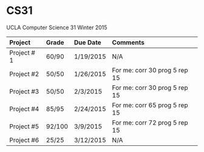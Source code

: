 # CS31
UCLA Computer Science 31 Winter 2015

| Project       | Grade         | Due Date  | Comments                      |
| :------------ |:--------------| :---------| :-----------------------------|
| Project # 1   | 60/90         | 1/19/2015 | N/A     |
| Project #2    | 50/50         | 1/26/2015 | For me: corr 30 prog 5 rep 15 |
| Project #3    | 50/50         | 2/3/2015  | For me: corr 30 prog 5 rep 15 |
| Project #4    | 85/95         | 2/24/2015 | For me: corr 65 prog 5 rep 15 |
| Project #5    | 92/100        | 3/9/2015  | For me: corr 72 prog 5 rep 15 |
| Project #6    | 25/25         | 3/12/2015 | N/A                           |
